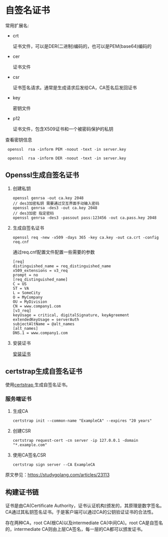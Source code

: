 # 自签名证书

常用扩展名:

* crt

    证书文件，可以是DER(二进制)编码的，也可以是PEM(base64)编码的

* cer

    证书文件

* csr

    证书签名请求。通常是生成请求后发给CA，CA签名后发回证书

* key

    密钥文件

* p12

    证书文件，包含X509证书和一个被密码保护的私钥



查看密钥信息

```
 openssl  rsa -inform PEM -noout -text -in server.key

 openssl  rsa -inform DER -noout -text -in server.key
```   

## Openssl生成自签名证书

1. 创建私钥

    ```
    openssl genrsa -out ca.key 2048 
    // des3加密私钥 需要通过交互界面手动输入密码
    openssl genrsa -des3 -out ca.key 2048
    // des3加密 指定密码
    openssl genrsa -des3 -passout pass:123456 -out ca.pass.key 2048     
    ```

2. 生成自签名证书   
    
    ```
    openssl req -new -x509 -days 365 -key ca.key -out ca.crt -config req.cnf
    ```

    通过req.cnf配置文件配置一些需要的参数

    ```
    [req]
    distinguished_name = req_distinguished_name
    x509_extensions = v3_req
    prompt = no
    [req_distinguished_name]
    C = US
    ST = VA
    L = SomeCity
    O = MyCompany
    OU = MyDivision
    CN = www.company1.com
    [v3_req]
    keyUsage = critical, digitalSignature, keyAgreement
    extendedKeyUsage = serverAuth
    subjectAltName = @alt_names
    [alt_names]
    DNS.1 = www.company1.com
    ```

 3. 安装证书

    [安装证书](./安装证书.md)    

## certstrap生成自签名证书

使用[certstrap ](https://github.com/square/certstrap)生成自签名证书。

### 服务端证书

1. 生成CA

    `certstrap init --common-name "ExampleCA" --expires "20 years"`

2. 创建CSR

    `certstrap request-cert -cn server -ip 127.0.0.1 -domain "*.example.com"`

3. 使用CA签名CSR

    `certstrap sign server --CA ExampleCA`


原文参见：https://studygolang.com/articles/23113


##  构建证书链

证书是由CA(Certificate Authority，证书认证机构)颁发的，其原理是数字签名。CA通过其私钥签名证书。于是客户端可以通过CA的公钥验证证书的合法性。

存在两种CA，root CA(根CA)以及intermediate CA(中间CA)。root CA是自签名的，intermediate CA则由上层CA签名，每一层的CA都可以颁发证书。

 
